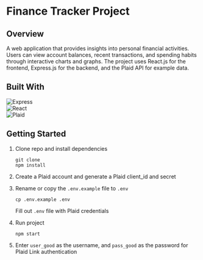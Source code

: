 # Finance Tracker Project

## Overview
A web application that provides insights into personal financial activities. Users can view account balances, recent transactions, and spending habits through interactive charts and graphs. The project uses React.js for the frontend, Express.js for the backend, and the Plaid API for example data.

## Built With
![Express]\
![React]\
![Plaid]

## Getting Started

1. Clone repo and install dependencies

    ```
    git clone
    npm install
    ```

2. Create a Plaid account and generate a Plaid client_id and secret


3. Rename or copy the `.env.example` file to `.env`
    ```
    cp .env.example .env
    ```
    Fill out `.env` file with Plaid credentials


    
4. Run project
    ```
    npm start
    ```

5. Enter `user_good` as the username, and `pass_good` as the password for Plaid Link authentication



[React]: https://img.shields.io/badge/REACT.js%20-%20%2320232A?style=for-the-badge&logo=react&link=https%3A%2F%2Freact.dev%2F
[Express]: https://img.shields.io/badge/Express.js-%23ffffff?style=for-the-badge&logo=express&logoColor=black&link=https%3A%2F%2Fexpressjs.com%2F
[Plaid]: https://img.shields.io/badge/Plaid%20-%20grey?style=for-the-badge
